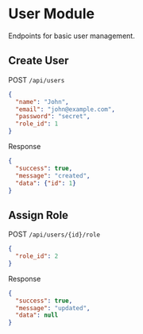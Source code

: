 # User Module

Endpoints for basic user management.

## Create User
POST `/api/users`
```json
{
  "name": "John",
  "email": "john@example.com",
  "password": "secret",
  "role_id": 1
}
```
Response
```json
{
  "success": true,
  "message": "created",
  "data": {"id": 1}
}
```

## Assign Role
POST `/api/users/{id}/role`
```json
{
  "role_id": 2
}
```
Response
```json
{
  "success": true,
  "message": "updated",
  "data": null
}
```
